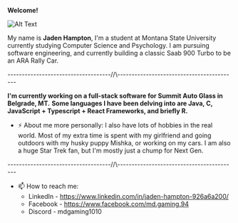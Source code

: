 __Welcome!__


![Alt Text](https://i.pinimg.com/originals/2f/09/72/2f09725e96897112eb248feae582ecaa.gif)


My name is __Jaden Hampton__, I'm a student at Montana State University currently studying Computer Science and Psychology. I am pursuing software engineering, and currently building a classic Saab 900 Turbo to be an ARA Rally Car.

------------------------------------//\\------------------------------------------

__I'm currently working on a full-stack software for Summit Auto Glass in Belgrade, MT.__
__Some languages I have been delving into are Java, C, JavaScript + Typescript + React Frameworks, and briefly R.__

- ⚡ About me more personally: I also have lots of hobbies in the real world. Most of my extra time is spent with my girlfriend and going outdoors with my husky puppy Mishka, or working on my cars. I am also a huge Star Trek fan, but I'm mostly just a chump for Next Gen.

 
------------------------------------//\\------------------------------------------

 - 📫 How to reach me:
     * LinkedIn - https://www.linkedin.com/in/jaden-hampton-926a6a200/
     * Facebook - https://www.facebook.com/md.gaming.94
     * Discord - mdgaming1010

  


